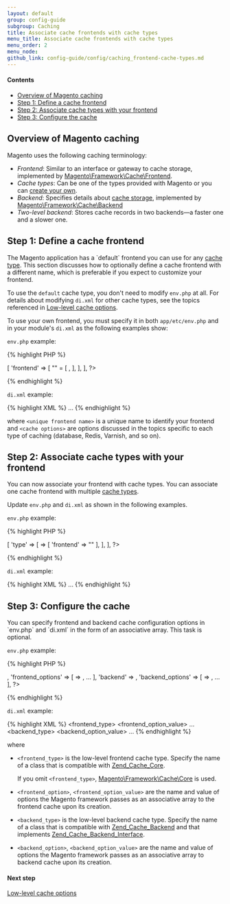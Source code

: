 ```yaml
---
layout: default
group: config-guide
subgroup: Caching
title: Associate cache frontends with cache types
menu_title: Associate cache frontends with cache types
menu_order: 2
menu_node: 
github_link: config-guide/config/caching_frontend-cache-types.md
---
```


#### Contents 

*	<a href="#cache-mage-over">Overview of Magento caching</a>
*	<a href="#cache-mage-frontend">Step 1: Define a cache frontend</a>
*   <a href="#cache-mage-types">Step 2: Associate cache types with your frontend</a>
*   <a href="#cache-mage-adv">Step 3: Configure the cache</a>

<h2 id="cache-mage-over">Overview of Magento caching</h2>
Magento uses the following caching terminology:

* *Frontend*: Similar to an interface or gateway to cache storage, implemented by <a href="{{ site.mage2000url }}lib/internal/Magento/Framework/Cache/Frontend" target="_blank">Magento\Framework\Cache\Frontend</a>.
* *Cache types*: Can be one of the types provided with Magento or you can <a href="{{ site.gdeurl }}config-guide/config/caching-cache-type.html">create your own</a>.
* *Backend*: Specifies details about <a href="http://framework.zend.com/manual/1.12/en/zend.cache.backends.html" target="_blank">cache storage</a>, implemented by <a href="{{ site.mage2000url }}lib/internal/Magento/Framework/Cache/Backend" target="_blank">Magento\Framework\Cache\Backend</a>
* *Two-level backend*: Stores cache records in two backends&mdash;a faster one and a slower one.

<h2 id="cache-mage-frontend">Step 1: Define a cache frontend</h2>
The Magento application has a `default` frontend you can use for any <a href="{{ site.gdeurl }}config-guide/cli/config-cli-subcommands-cache.html#config-cli-subcommands-cache-clean-over">cache type</a>. This section discusses how to optionally define a cache frontend with a different name, which is preferable if you expect to customize your frontend.

<div class="bs-callout bs-callout-info" id="info">
  <p>To use the <code>default</code> cache type, you don't need to modify <code>env.php</code> at all. For details about modifying <code>di.xml</code> for other cache types, see the topics referenced in <a href="{{ site.gdeurl }}config-guide/config/caching_low-level.html">Low-level cache options</a>. </p>
</div>
 
To use your own frontend, you must specify it in both `app/etc/env.php` and in your module's `di.xml` as the following examples show:

`env.php` example:

{% highlight PHP %}
<? php
'cache' => [
    'frontend' => [
        "<unique frontend name>" = [
             <cache options>,
        ],
    ],
],
?>
{% endhighlight %}

`di.xml` example:

{% highlight XML %}
<type name="Magento\App\Cache\Frontend\Pool">
    <arguments>
        <argument name="frontendSettings" xsi:type="array">
            <item name="<unique frontend name>" xsi:type="string">
               <cache options>
            </item>
            ...
        </argument>
    </arguments>
</type>
{% endhighlight %}

where `<unique frontend name>` is a unique name to identify your frontend and `<cache options>` are options discussed in the topics specific to each type of caching (database, Redis, Varnish, and so on).

<h2 id="cache-mage-types">Step 2: Associate cache types with your frontend</h2>
You can now associate your frontend with cache types. You can associate one cache frontend with multiple <a href="{{ site.gdeurl }}config-guide/cli/config-cli-subcommands-cache.html#config-cli-subcommands-cache-clean-over">cache types</a>. 

Update `env.php` and `di.xml` as shown in the following examples.

`env.php` example:

{% highlight PHP %}
<? php
'cache' => [
    'type' => [
         <cache type> => [
             'frontend' => "<unique frontend name>"
        ],
    ],
],
?>
{% endhighlight %}

`di.xml` example:

{% highlight XML %}
<type name="Magento\App\Cache\Type\FrontendPool">
    <arguments>
        <argument name="typeFrontendMap" xsi:type="array">
            <item name="<cache type>" xsi:type="string"><unique frontend name></item>
            ...
        </argument>
    </arguments>
</type>
{% endhighlight %}


<h2 id="cache-mage-adv">Step 3: Configure the cache</h2>
You can specify frontend and backend cache configuration options in `env.php` and `di.xml` in the form of an associative array. This task is optional.

`env.php` example:

{% highlight PHP %}
<? php
'frontend' => <frontend_type>,
'frontend_options' => [
    <frontend_option> => <frontend_option_value>,
    ...
],
'backend' => <backend_type>,
'backend_options' => [
    <backend_option> => <backend_option_value>,
    ...
],
?>
{% endhighlight %}

`di.xml` example:

{% highlight XML %}
<item name="frontend" xsi:type="string"><frontend_type></item>
<item name="frontend_options" xsi:type="array">
    <item name="<frontend_option>" xsi:type="string"><frontend_option_value></item>
    ...
</item>
<item name="backend" xsi:type="string"><backend_type></item>
<item name="backend_options" xsi:type="array">
    <item name="<backend_option>" xsi:type="string"><backend_option_value></item>
    ...
</item>
{% endhighlight %}

where

*   `<frontend_type>` is the low-level frontend cache type. Specify the name of a class that is compatible with <a href="http://framework.zend.com/apidoc/1.7/Zend_Cache/Zend_Cache_Core.html" target="_blank">Zend_Cache_Core</a>. 

    If you omit `<frontend_type>`, <a href="{{ site.mage2000url }}lib/internal/Magento/Framework/Cache/Core.php" target="_blank">Magento\Framework\Cache\Core</a> is used.
*   `<frontend_option>`, `<frontend_option_value>` are the name and value of options the Magento framework passes as an associative array to the frontend cache upon its creation. 
*   `<backend_type>` is the low-level backend cache type. Specify the name of a class that is compatible with <a href="http://framework.zend.com/apidoc/1.7/Zend_Cache/Zend_Cache_Backend/Zend_Cache_Backend.html" target="_blank">Zend_Cache_Backend</a> and that implements <a href="http://framework.zend.com/apidoc/1.6/Zend_Cache/Zend_Cache_Backend/Zend_Cache_Backend_Interface.html" target="_blank">Zend_Cache_Backend_Interface</a>.
*   `<backend_option>`, `<backend_option_value>` are the name and value of options the Magento framework passes as an associative array to backend cache upon its creation.

#### Next step
<a href="{{ site.gdeurl }}config-guide/config/caching_low-level.html">Low-level cache options</a>